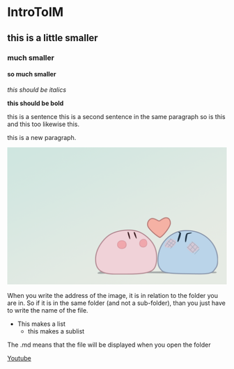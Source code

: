 # IntroToIM
## this is a little smaller
### much smaller
#### so much smaller 

*this should be italics*

**this should be bold**

this is a sentence
this is a second sentence in the same paragraph 
so is this 
and this too
likewise
this.

this is a new paragraph. 

![](dangodaikazoku.png)

When you write the address of the image, it is in relation to the folder you are in. So if it is in the same folder (and not a sub-folder), than you just have to write the name of the file.

- This makes a list
  - this makes a sublist

The .md means that the file will be displayed when you open the folder

[Youtube](https://www.youtube.com/)
